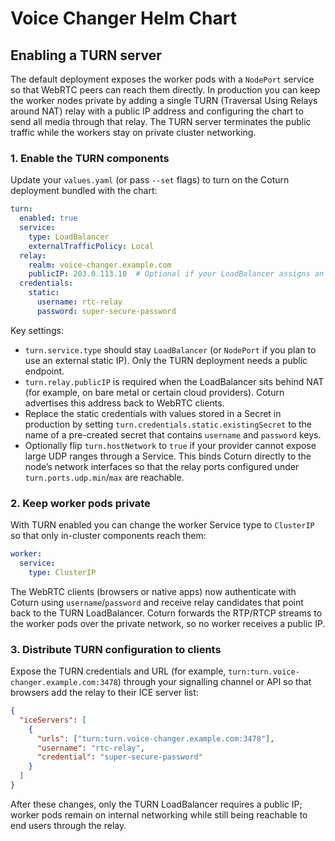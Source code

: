 # Voice Changer Helm Chart

## Enabling a TURN server

The default deployment exposes the worker pods with a `NodePort` service so that
WebRTC peers can reach them directly. In production you can keep the worker
nodes private by adding a single TURN (Traversal Using Relays around NAT) relay
with a public IP address and configuring the chart to send all media through
that relay. The TURN server terminates the public traffic while the workers stay
on private cluster networking.

### 1. Enable the TURN components

Update your `values.yaml` (or pass `--set` flags) to turn on the Coturn
deployment bundled with the chart:

```yaml
turn:
  enabled: true
  service:
    type: LoadBalancer
    externalTrafficPolicy: Local
  relay:
    realm: voice-changer.example.com
    publicIP: 203.0.113.10  # Optional if your LoadBalancer assigns an address automatically
  credentials:
    static:
      username: rtc-relay
      password: super-secure-password
```

Key settings:

- `turn.service.type` should stay `LoadBalancer` (or `NodePort` if you plan to
  use an external static IP). Only the TURN deployment needs a public endpoint.
- `turn.relay.publicIP` is required when the LoadBalancer sits behind NAT (for
  example, on bare metal or certain cloud providers). Coturn advertises this
  address back to WebRTC clients.
- Replace the static credentials with values stored in a Secret in production by
  setting `turn.credentials.static.existingSecret` to the name of a pre-created
  secret that contains `username` and `password` keys.
- Optionally flip `turn.hostNetwork` to `true` if your provider cannot expose
  large UDP ranges through a Service. This binds Coturn directly to the node’s
  network interfaces so that the relay ports configured under
  `turn.ports.udp.min`/`max` are reachable.

### 2. Keep worker pods private

With TURN enabled you can change the worker Service type to `ClusterIP` so that
only in-cluster components reach them:

```yaml
worker:
  service:
    type: ClusterIP
```

The WebRTC clients (browsers or native apps) now authenticate with Coturn using
`username`/`password` and receive relay candidates that point back to the TURN
LoadBalancer. Coturn forwards the RTP/RTCP streams to the worker pods over the
private network, so no worker receives a public IP.

### 3. Distribute TURN configuration to clients

Expose the TURN credentials and URL (for example,
`turn:turn.voice-changer.example.com:3478`) through your signalling channel or
API so that browsers add the relay to their ICE server list:

```json
{
  "iceServers": [
    {
      "urls": ["turn:turn.voice-changer.example.com:3478"],
      "username": "rtc-relay",
      "credential": "super-secure-password"
    }
  ]
}
```

After these changes, only the TURN LoadBalancer requires a public IP; worker
pods remain on internal networking while still being reachable to end users
through the relay.
